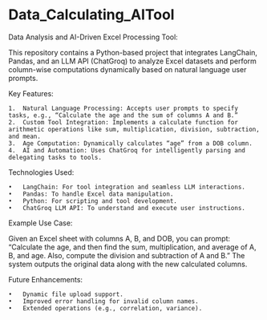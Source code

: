 # Data_Calculating_AITool
Data Analysis and AI-Driven Excel Processing Tool:

This repository contains a Python-based project that integrates LangChain, Pandas, and an LLM API (ChatGroq) to analyze Excel datasets and perform column-wise computations dynamically based on natural language user prompts.

Key Features:

	1.	Natural Language Processing: Accepts user prompts to specify tasks, e.g., “Calculate the age and the sum of columns A and B.”
	2.	Custom Tool Integration: Implements a calculate function for arithmetic operations like sum, multiplication, division, subtraction, and mean.
	3.	Age Computation: Dynamically calculates “age” from a DOB column.
	4.	AI and Automation: Uses ChatGroq for intelligently parsing and delegating tasks to tools.

Technologies Used:

	•	LangChain: For tool integration and seamless LLM interactions.
	•	Pandas: To handle Excel data manipulation.
	•	Python: For scripting and tool development.
	•	ChatGroq LLM API: To understand and execute user instructions.

Example Use Case:

Given an Excel sheet with columns A, B, and DOB, you can prompt:
“Calculate the age, and then find the sum, multiplication, and average of A, B, and age. Also, compute the division and subtraction of A and B.”
The system outputs the original data along with the new calculated columns.

Future Enhancements:

	•	Dynamic file upload support.
	•	Improved error handling for invalid column names.
	•	Extended operations (e.g., correlation, variance).
